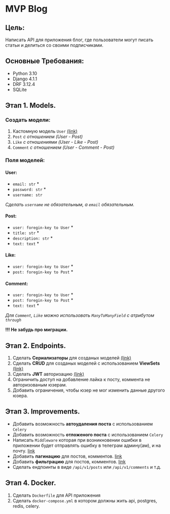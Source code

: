# MVP Blog

## Цель:

Написать API для приложения блог, где пользователи могут писать статьи и делиться со своими подписчиками.

## Основные Требования:

- Python 3.10
- Django 4.1.1
- DRF 3.12.4
- SQLite

## Этап 1. Models.

### Создать модели:

1. Кастомную модель `User` [(link)](https://docs.djangoproject.com/en/4.1/topics/auth/customizing/#auth-custom-user)
2. `Post` _с отношением (User - Post)_
3. `Like` _с отношениями (User - Like - Post)_
4. `Comment` _с отношением (User - Comment - Post)_

### Поля моделей:

#### User:
- `email: str` *
- `password: str` *
- `username: str`

_Сделать `username` не обязательным, а `email` обязательным._

#### Post:
- `user: foregin-key to User` *
- `title: str` *
- `description: str` *
- `text: text` *

#### Like:
- `user: foregin-key to User` *
- `post: foregin-key to Post` *

#### Comment:
- `user: foregin-key to User` *
- `post: foregin-key to Post` *
- `text: text` *

_Для `Comment`, `Like` можно использовать `ManyToManyField` с атрибутом `through`_

**!!! Не забудь про миграции.**

## Этап 2. Endpoints.

1. Сделать **Сериализаторы** для созданых моделей [(link)](https://www.django-rest-framework.org/api-guide/serializers/)
2. Сделать **CRUD** для созданых моделей с использованием **ViewSets** [(link)](https://www.django-rest-framework.org/api-guide/viewsets/)
3. Сделать **JWT** авторизацию [(link)](https://www.django-rest-framework.org/api-guide/authentication/#json-web-token-authentication)
4. Ограничить доступ на добавление лайка к посту, коммента не авторизованым юзерам.
5. Добавить ограничения, чтобы юзер не мог изменить данные другого юзера.

## Этап 3. Improvements.

- Добавить возможность **автоудаления поста** с использованием `Celery`
- Добавить возможность **отложеного поста** с использованием `Celery`
- Написать `Middleware` которая при возникновении ошибки в приложении будет отправлять ошибку в телеграм админу(ам), и на почту. [link](https://docs.djangoproject.com/en/4.1/topics/http/middleware/)
- Добавить **пагинацию** для постов, комментов. [link](https://www.django-rest-framework.org/api-guide/pagination/)
- Добавить **фильтрацию** для постов, комментов. [link](https://www.django-rest-framework.org/api-guide/filtering/)
- Сделать ендпоинты в виде `/api/v1/posts` или `/api/v1/comments` и т.д.

## Этап 4. Docker.

1. Сделать `Dockerfile` для API приложения
2. Сделать `docker-compose.yml` в котором должны жить api, postgres, redis, celery.
